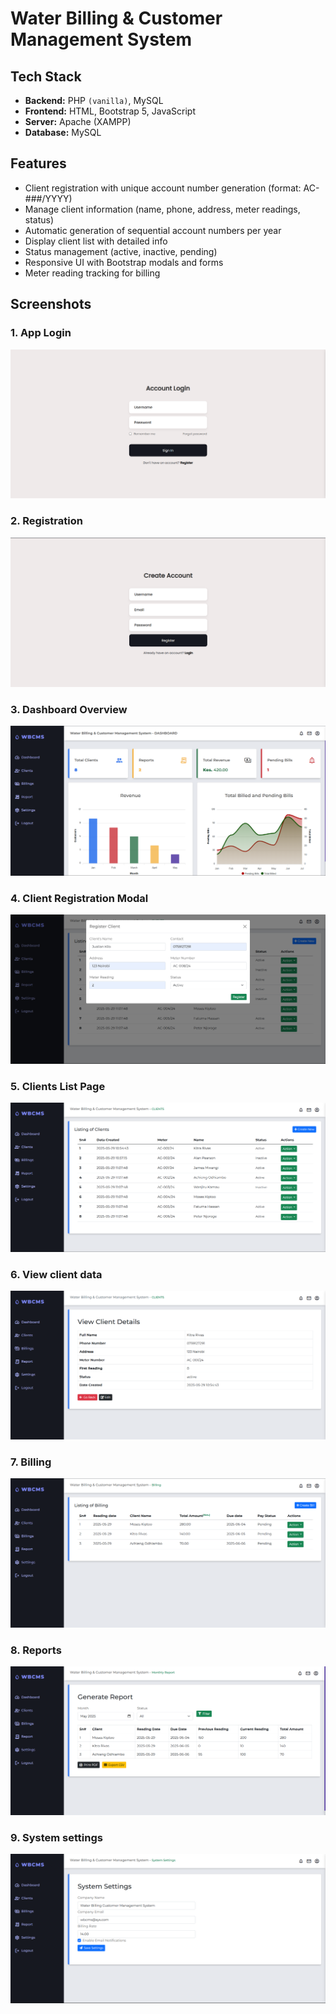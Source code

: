 # Water Billing & Customer Management System

## Tech Stack
- **Backend:** PHP `(vanilla)`, MySQL
- **Frontend:** HTML, Bootstrap 5, JavaScript
- **Server:** Apache (XAMPP)
- **Database:** MySQL

## Features
- Client registration with unique account number generation (format: AC-###/YYYY)
- Manage client information (name, phone, address, meter readings, status)
- Automatic generation of sequential account numbers per year
- Display client list with detailed info
- Status management (active, inactive, pending)
- Responsive UI with Bootstrap modals and forms
- Meter reading tracking for billing

## Screenshots

### 1. App Login
![App Login](screenshot/Login.png)

### 2. Registration
![Registration](screenshot/Register.png)

### 3. Dashboard Overview
![Dashboard](screenshot/Dashboard.png)

### 4. Client Registration Modal
![Client Registration Modal](screenshot/addClient.png)

### 5. Clients List Page
![Clients List](screenshot/Clients.png)

### 6. View client data
![View client data](screenshot/viewClient.png)

### 7. Billing
![Billing](screenshot/Billing.png)

### 8. Reports
![Reports](screenshot/Reports.png)

### 9. System settings
![System settings](screenshot/Settings.png)

